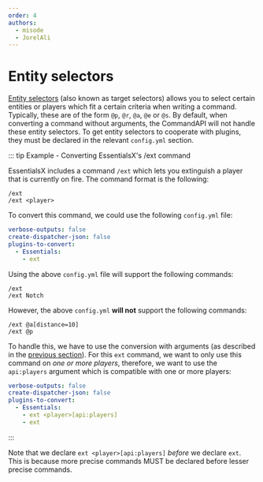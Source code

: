 ```yaml
---
order: 4
authors:
  - misode
  - JorelAli
---
```


# Entity selectors

[Entity selectors](https://minecraft.wiki/w/Target_selectors) (also known as target selectors) allows you to select certain entities or players which fit a certain criteria when writing a command. Typically, these are of the form `@p`, `@r`, `@a`, `@e` or `@s`. By default, when converting a command without arguments, the CommandAPI will not handle these entity selectors. To get entity selectors to cooperate with plugins, they must be declared in the relevant `config.yml` section.

::: tip Example - Converting EssentialsX's /ext command

EssentialsX includes a command `/ext` which lets you extinguish a player that is currently on fire. The command format is the following:

```mccmd
/ext
/ext <player>
```

To convert this command, we could use the following `config.yml` file:

```yaml
verbose-outputs: false
create-dispatcher-json: false
plugins-to-convert:
  - Essentials:
    - ext
```

Using the above `config.yml` file will support the following commands:

```mccmd
/ext
/ext Notch
```

However, the above `config.yml` **will not** support the following commands:

```mccmd
/ext @a[distance=10]
/ext @p
```

To handle this, we have to use the conversion with arguments (as described in the [previous section](./single-command-with-args)). For this `ext` command, we want to only use this command on _one or more players_, therefore, we want to use the `api:players` argument which is compatible with one or more players:

```yaml
verbose-outputs: false
create-dispatcher-json: false
plugins-to-convert:
  - Essentials:
    - ext <player>[api:players]
    - ext
```

:::

Note that we declare `ext <player>[api:players]` _before_ we declare `ext`. This is because more precise commands MUST be declared before lesser precise commands.
